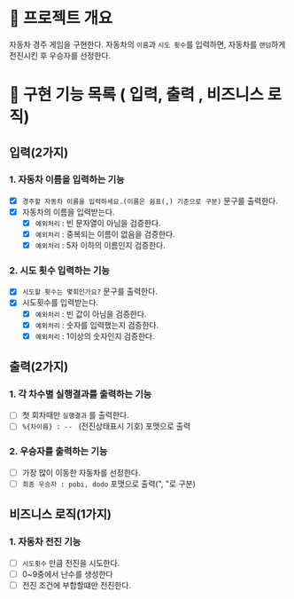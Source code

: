 # 💪 프로젝트 개요

자동차 경주 게임을 구현한다.
자동차의 `이름`과 `시도 횟수`를 입력하면, 자동차를 `랜덤`하게 전진시킨 후 우승자를 선정한다.

# 📝 구현 기능 목록 ( 입력, 출력 , 비즈니스 로직)

## 입력(2가지)

### 1. 자동차 이름을 입력하는 기능

- [x] `경주할 자동차 이름을 입력하세요.(이름은 쉼표(,) 기준으로 구분)` 문구를 출력한다.
- [x] 자동차의 이름을 입력받는다.
    - [x] `예외처리` : 빈 문자열이 아님을 검증한다.
    - [x] `예외처리` : 중복되는 이름이 없음을 검증한다.
    - [x] `예외처리` : 5자 이하의 이름인지 검증한다.

### 2. 시도 횟수 입력하는 기능

- [x] `시도할 횟수는 몇회인가요?` 문구를 출력한다.
- [x] 시도횟수를 입력받는다.
    - [x] `예외처리` : 빈 값이 아님을 검증한다.
    - [x] `예외처리` : 숫자를 입력했는지 검증한다.
    - [x] `예외처리` : 1이상의 숫자인지 검증한다.

## 출력(2가지)

### 1. 각 차수별 실행결과를 출력하는 기능

- [ ] 첫 회차때만 `실행결과` 를 출력한다.
- [ ] `%{차이름} : -- ` (전진상태표시 기호) 포맷으로 출력

### 2. 우승자를 출력하는 기능

- [ ] 가장 많이 이동한 자동차를 선정한다.
- [ ] `최종 우승자 : pobi, dodo` 포맷으로 출력(", "로 구분)

## 비즈니스 로직(1가지)

### 1. 자동차 전진 기능

- [ ] `시도횟수` 만큼 전진을 시도한다.
- [ ] 0~9중에서 난수를 생성한다
- [ ] 전진 조건에 부합할떄만 전진한다.
